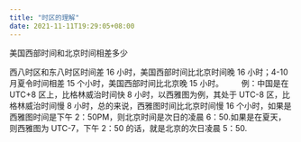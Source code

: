 ```yaml
---
title: "时区的理解"
date: 2021-11-11T19:29:05+08:00
---
```


美国西部时间和北京时间相差多少

西八时区和东八时区时间差 16 小时，美国西部时间比北京时间晚 16 小时；4-10 月夏令时间相差 15 个小时，美国西部时间比北京晚 15 小时。
　　例：中国是在 UTC+8 区上，比格林威治时间快 8 小时，以西雅图为例，其处于 UTC-8 区，比格林威治时间慢 8 小时，总的来说，西雅图时间比北京时间慢 16 个小时，如果是西雅图时间是下午 2：50PM，则北京时间是次日的凌晨 6：50.如果是在夏天，则西雅图为 UTC-7，下午 2：50 的话，就是北京的次日凌晨 5：50.
